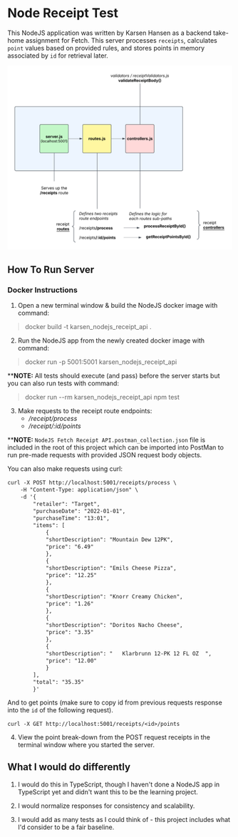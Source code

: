 # Node Receipt Test

This NodeJS application was written by Karsen Hansen as a backend take-home assignment for Fetch. This server processes `receipts`, calculates `point` values based on provided rules, and stores points in memory associated by `id` for retrieval later.

<img src="./server_diagram.png" alt="alt text" width="750"/>

## How To Run Server
### Docker Instructions
1. Open a new terminal window & build the NodeJS docker image with command:
> docker build -t karsen_nodejs_receipt_api .

2. Run the NodeJS app from the newly created docker image with command:
> docker run -p 5001:5001 karsen_nodejs_receipt_api

****NOTE:** All tests should execute (and pass) before the server starts but you can also run tests with command:

> docker run --rm karsen_nodejs_receipt_api npm test

3. Make requests to the receipt route endpoints:
    - */receipt/process*
    - */receipt/:id/points*

****NOTE:** `NodeJS Fetch Receipt API.postman_collection.json` file is included in the root of this project which can be imported into PostMan to run pre-made requests with provided JSON request body objects.

You can also make requests using curl:

    curl -X POST http://localhost:5001/receipts/process \
        -H "Content-Type: application/json" \
        -d '{
            "retailer": "Target",
            "purchaseDate": "2022-01-01",
            "purchaseTime": "13:01",
            "items": [
                {
                "shortDescription": "Mountain Dew 12PK",
                "price": "6.49"
                },
                {
                "shortDescription": "Emils Cheese Pizza",
                "price": "12.25"
                },
                {
                "shortDescription": "Knorr Creamy Chicken",
                "price": "1.26"
                },
                {
                "shortDescription": "Doritos Nacho Cheese",
                "price": "3.35"
                },
                {
                "shortDescription": "   Klarbrunn 12-PK 12 FL OZ  ",
                "price": "12.00"
                }
            ],
            "total": "35.35"
            }'

And to get points (make sure to copy id from previous requests response into the `id` of the following request).

    curl -X GET http://localhost:5001/receipts/<id>/points

4. View the point break-down from the POST request receipts in the terminal window where you started the server.

## What I would do differently

1. I would do this in TypeScript, though I haven't done a NodeJS app in TypeScript yet and didn't want this to be the learning project.

2. I would normalize responses for consistency and scalability.

3. I would add as many tests as I could think of - this project includes what I'd consider to be a fair baseline.
